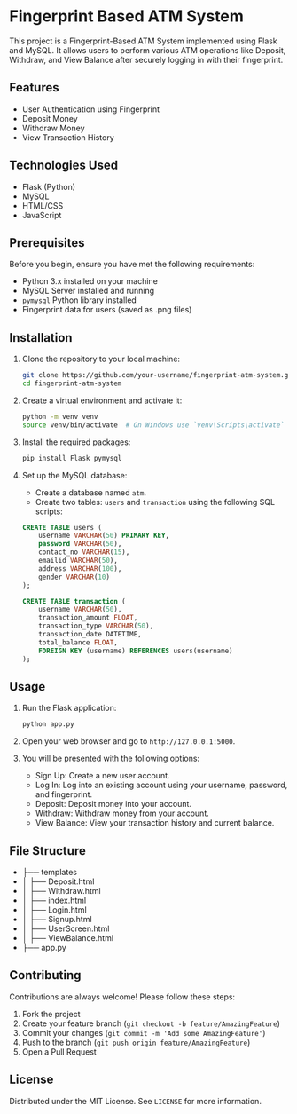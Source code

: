 # Fingerprint Based ATM System

This project is a Fingerprint-Based ATM System implemented using Flask and MySQL. It allows users to perform various ATM operations like Deposit, Withdraw, and View Balance after securely logging in with their fingerprint.

## Features
- User Authentication using Fingerprint
- Deposit Money
- Withdraw Money
- View Transaction History

## Technologies Used
- Flask (Python)
- MySQL
- HTML/CSS
- JavaScript

## Prerequisites
Before you begin, ensure you have met the following requirements:
- Python 3.x installed on your machine
- MySQL Server installed and running
- `pymysql` Python library installed
- Fingerprint data for users (saved as .png files)

## Installation

1. Clone the repository to your local machine:
    ```sh
    git clone https://github.com/your-username/fingerprint-atm-system.git
    cd fingerprint-atm-system
    ```

2. Create a virtual environment and activate it:
    ```sh
    python -m venv venv
    source venv/bin/activate  # On Windows use `venv\Scripts\activate`
    ```

3. Install the required packages:
    ```sh
    pip install Flask pymysql
    ```

4. Set up the MySQL database:
    - Create a database named `atm`.
    - Create two tables: `users` and `transaction` using the following SQL scripts:

    ```sql
    CREATE TABLE users (
        username VARCHAR(50) PRIMARY KEY,
        password VARCHAR(50),
        contact_no VARCHAR(15),
        emailid VARCHAR(50),
        address VARCHAR(100),
        gender VARCHAR(10)
    );

    CREATE TABLE transaction (
        username VARCHAR(50),
        transaction_amount FLOAT,
        transaction_type VARCHAR(50),
        transaction_date DATETIME,
        total_balance FLOAT,
        FOREIGN KEY (username) REFERENCES users(username)
    );
    ```

## Usage

1. Run the Flask application:
    ```sh
    python app.py
    ```

2. Open your web browser and go to `http://127.0.0.1:5000`.

3. You will be presented with the following options:
    - Sign Up: Create a new user account.
    - Log In: Log into an existing account using your username, password, and fingerprint.
    - Deposit: Deposit money into your account.
    - Withdraw: Withdraw money from your account.
    - View Balance: View your transaction history and current balance.

## File Structure

- ├── templates
- │ ├── Deposit.html
- │ ├── Withdraw.html
- │ ├── index.html
- │ ├── Login.html
- │ ├── Signup.html
- │ ├── UserScreen.html
- │ ├── ViewBalance.html
- ├── app.py


## Contributing

Contributions are always welcome! Please follow these steps:
1. Fork the project
2. Create your feature branch (`git checkout -b feature/AmazingFeature`)
3. Commit your changes (`git commit -m 'Add some AmazingFeature'`)
4. Push to the branch (`git push origin feature/AmazingFeature`)
5. Open a Pull Request

## License

Distributed under the MIT License. See `LICENSE` for more information.

